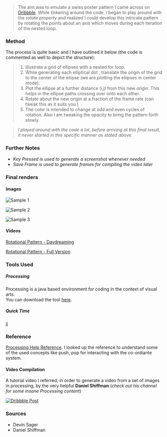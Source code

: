 > The aim was to emulate a swiss poster pattern I came across on [Dribbble](https://dribbble.com/shots/2198020-This-Station-Is-Non-Operational-At-The-Drive-In).
While tinkering around the code, I began to play around with the *rotate property* and realized I could develop this intricate pattern by rotating the points about an axis which moves during each iteration of the nested loop.

### Method
The process is quite basic and I have outlined it below (the code is commented as well to depict the structure):
> 1. Illustrate a grid of ellipses with a nested for loop.
> 2. While generating each elliptical dot , translate the origin of the grid to the center of the eliipse (we are plotting the eliipses in center mode).
> 3. Plot the ellipse at a further distance (i,j) from this new origin. This helps in the ellipse paths crossing over onto each other.
> 4. Rotate about the new origin at a fraction of the frame rate (can tweak this as it suits you.)
> 5. The color is intended to change at odd and even cycles of rotation. Also I am tweaking the opacity to bring the pattern forth slowly.

 > *I played around with the code a lot, before arriving at this final result, it never started in this specific manner as stated above.*

### Further Notes
  - *Key Pressed is used to generate a screenshot whenever needed*
  - *Save Frame is used to generate frames for compiling the video later*
  
### Final renders

#### Images
![Sample 1](https://github.com/IllusionInk/Processing_Rotational-Pattern/blob/master/Art%20Renders/Pattern_1.jpg)

![Sample 2](https://github.com/IllusionInk/Processing_Rotational-Pattern/blob/master/Art%20Renders/Pattern_2.jpg)

![Sample 3](https://github.com/IllusionInk/Processing_Rotational-Pattern/blob/master/Art%20Renders/Pattern_3.jpg)


#### Videos

[Rotational Pattern - Daydreaming](https://vimeo.com/184175456)

[Rotational Pattern - Full Version](https://vimeo.com/184175457)


### Tools Used

##### Processing
Processing is a java based environment for coding in the context of visual arts.  
You can download the tool [here](https://processing.org/download/).

##### Quick Time




jj



### Reference
[Processing Help Reference](https://processing.org/reference).
I looked up the reference to understand some of the used concepts like push, pop for interacting with the co-ordiante system.
#### Video Compilation
A tutorial video I referred, in order to generate a video from a set of images in processing, by the very helpful **Daniel Shiffman** (*check out his channel for some insane Processing content*)

[![Dribbble Post](http://img.youtube.com/vi/YOUTUBE_VIDEO_ID_HERE/0.jpg)](http://www.youtube.com/watch?v=YOUTUBE_VIDEO_ID_HERE)

### Sources
-  Devin Sager
-  Daniel Shiffman